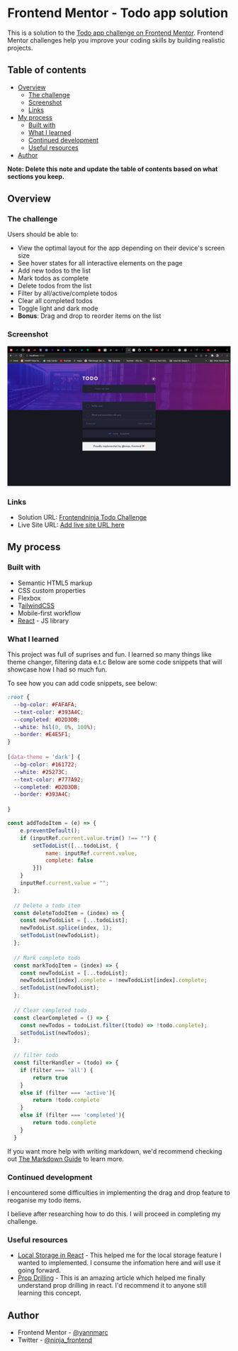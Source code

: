 # Frontend Mentor - Todo app solution

This is a solution to the [Todo app challenge on Frontend Mentor](https://www.frontendmentor.io/challenges/todo-app-Su1_KokOW). Frontend Mentor challenges help you improve your coding skills by building realistic projects. 

## Table of contents

- [Overview](#overview)
  - [The challenge](#the-challenge)
  - [Screenshot](#screenshot)
  - [Links](#links)
- [My process](#my-process)
  - [Built with](#built-with)
  - [What I learned](#what-i-learned)
  - [Continued development](#continued-development)
  - [Useful resources](#useful-resources)
- [Author](#author)

**Note: Delete this note and update the table of contents based on what sections you keep.**

## Overview

### The challenge

Users should be able to:

- View the optimal layout for the app depending on their device's screen size
- See hover states for all interactive elements on the page
- Add new todos to the list
- Mark todos as complete
- Delete todos from the list
- Filter by all/active/complete todos
- Clear all completed todos
- Toggle light and dark mode
- **Bonus**: Drag and drop to reorder items on the list

### Screenshot


![](./public/screenshot.png)



### Links

- Solution URL: [Frontendninja Todo Challenge](https://github.com/yannmarc/frontendninja-todo-list)
- Live Site URL: [Add live site URL here](https://your-live-site-url.com)

## My process

### Built with

- Semantic HTML5 markup
- CSS custom properties
- Flexbox
- T[ailwindCSS](https://tailwindcss.com/)
- Mobile-first workflow
- [React](https://reactjs.org/) - JS library

### What I learned

This project was full of suprises and fun. I learned so many things like theme changer, filtering data e.t.c Below are some code snippets that will showcase how I had so much fun.

To see how you can add code snippets, see below:

```css
:root {
  --bg-color: #FAFAFA;
  --text-color: #393A4C;
  --completed: #D2D3DB;
  --white: hsl(0, 0%, 100%);
  --border: #E4E5F1;
}

[data-theme = 'dark'] {
  --bg-color: #161722;
  --white: #25273C;
  --text-color: #777A92;
  --completed: #D2D3DB;
  --border: #393A4C;
  
}
```
```js
const addTodoItem = (e) => {
    e.preventDefault();
    if (inputRef.current.value.trim() !== "") {
        setTodoList([...todoList, {
            name: inputRef.current.value,
            complete: false
        }])
    }
    inputRef.current.value = "";
  };

  // Delete a todo item
  const deleteTodoItem = (index) => {
    const newTodoList = [...todoList];
    newTodoList.splice(index, 1);
    setTodoList(newTodoList);
  };

  // Mark complete todo
  const markTodoItem = (index) => {
    const newTodoList = [...todoList];
    newTodoList[index].complete = !newTodoList[index].complete;
    setTodoList(newTodoList);
  };

  // Clear completed todo
  const clearCompleted = () => {
    const newTodos = todoList.filter((todo) => !todo.complete);
    setTodoList(newTodos);
  }; 

  // filter todo
  const filterHandler = (todo) => {
    if (filter === 'all') {
        return true
    } 
    else if (filter === 'active'){
        return !todo.complete
    }
    else if (filter === 'completed'){
        return todo.complete
    } 
  }
```

If you want more help with writing markdown, we'd recommend checking out [The Markdown Guide](https://www.markdownguide.org/) to learn more.


### Continued development

I encountered some difficulties in implementing the drag and drop feature to reoganise my todo items. 

I believe after researching how to do this. I will proceed in completing my challenge.


### Useful resources

- [Local Storage in React](https://www.robinwieruch.de/local-storage-react/) - This helped me for the local storage feature I wanted to implemented. I consume the infomation here and will use it going forward.
- [Prop Drilling](https://kentcdodds.com/blog/prop-drilling) - This is an amazing article which helped me finally understand prop drilling in react. I'd recommend it to anyone still learning this concept.


## Author

- Frontend Mentor - [@yannmarc](https://www.frontendmentor.io/profile/yannmarc)
- Twitter - [@ninja_frontend](https://www.twitter.com/ninja_frontend)
